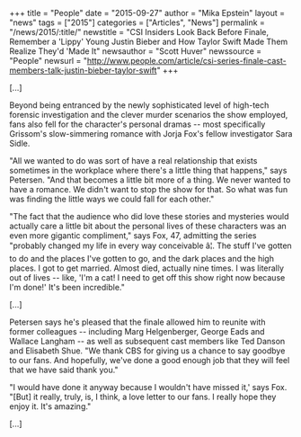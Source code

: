 +++
title = "People"
date = "2015-09-27"
author = "Mika Epstein"
layout = "news"
tags = ["2015"]
categories = ["Articles", "News"]
permalink = "/news/2015/:title/"
newstitle = "CSI Insiders Look Back Before Finale, Remember a 'Lippy' Young Justin Bieber and How Taylor Swift Made Them Realize They'd 'Made It"
newsauthor = "Scott Huver"
newssource = "People"
newsurl = "http://www.people.com/article/csi-series-finale-cast-members-talk-justin-bieber-taylor-swift"
+++

[...]

Beyond being entranced by the newly sophisticated level of high-tech forensic investigation and the clever murder scenarios the show employed, fans also fell for the character's personal dramas -- most specifically Grissom's slow-simmering romance with Jorja Fox's fellow investigator Sara Sidle. 

"All we wanted to do was sort of have a real relationship that exists sometimes in the workplace where there's a little thing that happens," says Petersen. "And that becomes a little bit more of a thing. We never wanted to have a romance. We didn't want to stop the show for that. So what was fun was finding the little ways we could fall for each other." 

"The fact that the audience who did love these stories and mysteries would actually care a little bit about the personal lives of these characters was an even more gigantic compliment," says Fox, 47, admitting the series "probably changed my life in every way conceivable â¦. The stuff I've gotten to do and the places I've gotten to go, and the dark places and the high places. I got to get married. Almost died, actually nine times. I was literally out of lives -- like, 'I'm a cat! I need to get off this show right now because I'm done!' It's been incredible." 

[...]

Petersen says he's pleased that the finale allowed him to reunite with former colleagues -- including Marg Helgenberger, George Eads and Wallace Langham -- as well as subsequent cast members like Ted Danson and Elisabeth Shue. "We thank CBS for giving us a chance to say goodbye to our fans. And hopefully, we've done a good enough job that they will feel that we have said thank you." 

"I would have done it anyway because I wouldn't have missed it,' says Fox. "[But] it really, truly, is, I think, a love letter to our fans. I really hope they enjoy it. It's amazing."

[...]

